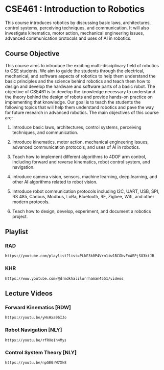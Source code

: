 # CSE461 : Introduction to Robotics

This course introduces robotics by discussing basic laws, architectures, control systems, perceiving techniques, and communication. It will also investigate kinematics, motor action, mechanical engineering issues, advanced communication protocols and uses of AI in robotics.

## Course Objective

This course aims to introduce the exciting multi-disciplinary field of robotics to CSE students. We aim to guide the students through the electrical, mechanical, and software aspects of robotics to help them understand the basic principles and the science behind robotics and teach them how to design and develop the hardware and software parts of a basic robot. The objective of CSE461 is to develop the knowledge necessary to understand the theory behind the design of robots and provide hands-on practice on implementing that knowledge. Our goal is to teach the students the following topics that will help them understand robotics and pave the way for future research in advanced robotics.
The main objectives of this course are:

1. Introduce basic laws, architectures, control systems, perceiving techniques, and communication.

2. Introduce kinematics, motor action, mechanical engineering issues, advanced communication protocols, and uses of AI in robotics.

3. Teach how to implement different algorithms to 4DOF arm control, including forward and reverse kinematics, robot control system, and navigation.

4. Introduce camera vision, sensors, machine learning, deep learning, and other AI algorithms related to robot vision.

5. Introduce robot communication protocols including I2C, UART, USB, SPI, RS 485, Canbus, Modbus, LoRa, Bluetooth, RF, Zigbee, Wifi, and other modern protocols.

6. Teach how to design, develop, experiment, and document a robotics project.

## Playlist

### RAD
    https://youtube.com/playlist?list=PLkE3k0P4Vrn1iw1BCGbvFxABPjSO3ktJB

### KHR
    https://www.youtube.com/@drmdkhalilurrhaman4551/videos

## Lecture Videos

### Forward Kinematics [RDW]
    https://youtu.be/yHsHxa96IJo

### Robot Navigation [NLY]
    https://youtu.be/rfRXo1h4Mys

### Control System Theory [NLY]
    https://youtu.be/npGEGrW7Xk8
